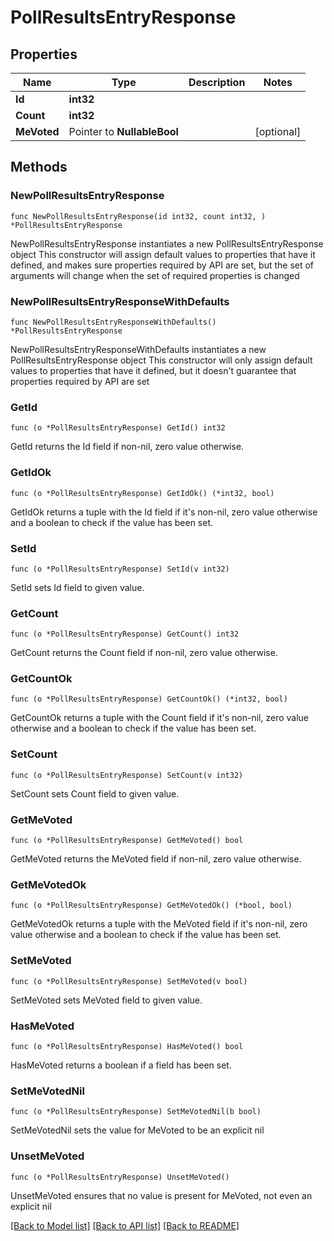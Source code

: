 # PollResultsEntryResponse

## Properties

Name | Type | Description | Notes
------------ | ------------- | ------------- | -------------
**Id** | **int32** |  | 
**Count** | **int32** |  | 
**MeVoted** | Pointer to **NullableBool** |  | [optional] 

## Methods

### NewPollResultsEntryResponse

`func NewPollResultsEntryResponse(id int32, count int32, ) *PollResultsEntryResponse`

NewPollResultsEntryResponse instantiates a new PollResultsEntryResponse object
This constructor will assign default values to properties that have it defined,
and makes sure properties required by API are set, but the set of arguments
will change when the set of required properties is changed

### NewPollResultsEntryResponseWithDefaults

`func NewPollResultsEntryResponseWithDefaults() *PollResultsEntryResponse`

NewPollResultsEntryResponseWithDefaults instantiates a new PollResultsEntryResponse object
This constructor will only assign default values to properties that have it defined,
but it doesn't guarantee that properties required by API are set

### GetId

`func (o *PollResultsEntryResponse) GetId() int32`

GetId returns the Id field if non-nil, zero value otherwise.

### GetIdOk

`func (o *PollResultsEntryResponse) GetIdOk() (*int32, bool)`

GetIdOk returns a tuple with the Id field if it's non-nil, zero value otherwise
and a boolean to check if the value has been set.

### SetId

`func (o *PollResultsEntryResponse) SetId(v int32)`

SetId sets Id field to given value.


### GetCount

`func (o *PollResultsEntryResponse) GetCount() int32`

GetCount returns the Count field if non-nil, zero value otherwise.

### GetCountOk

`func (o *PollResultsEntryResponse) GetCountOk() (*int32, bool)`

GetCountOk returns a tuple with the Count field if it's non-nil, zero value otherwise
and a boolean to check if the value has been set.

### SetCount

`func (o *PollResultsEntryResponse) SetCount(v int32)`

SetCount sets Count field to given value.


### GetMeVoted

`func (o *PollResultsEntryResponse) GetMeVoted() bool`

GetMeVoted returns the MeVoted field if non-nil, zero value otherwise.

### GetMeVotedOk

`func (o *PollResultsEntryResponse) GetMeVotedOk() (*bool, bool)`

GetMeVotedOk returns a tuple with the MeVoted field if it's non-nil, zero value otherwise
and a boolean to check if the value has been set.

### SetMeVoted

`func (o *PollResultsEntryResponse) SetMeVoted(v bool)`

SetMeVoted sets MeVoted field to given value.

### HasMeVoted

`func (o *PollResultsEntryResponse) HasMeVoted() bool`

HasMeVoted returns a boolean if a field has been set.

### SetMeVotedNil

`func (o *PollResultsEntryResponse) SetMeVotedNil(b bool)`

 SetMeVotedNil sets the value for MeVoted to be an explicit nil

### UnsetMeVoted
`func (o *PollResultsEntryResponse) UnsetMeVoted()`

UnsetMeVoted ensures that no value is present for MeVoted, not even an explicit nil

[[Back to Model list]](../README.md#documentation-for-models) [[Back to API list]](../README.md#documentation-for-api-endpoints) [[Back to README]](../README.md)


